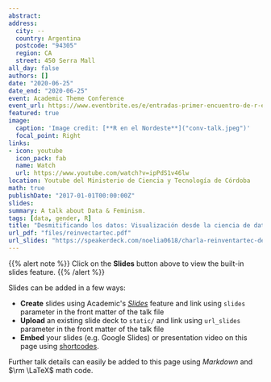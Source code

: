 ```yaml
---
abstract: 
address:
  city: -- 
  country: Argentina
  postcode: "94305"
  region: CA
  street: 450 Serra Mall
all_day: false
authors: []
date: "2020-06-25"
date_end: "2020-06-25"
event: Academic Theme Conference
event_url: https://www.eventbrite.es/e/entradas-primer-encuentro-de-r-en-el-nea-81623396777#
featured: true
image:
  caption: 'Image credit: [**R en el Nordeste**]("conv-talk.jpeg")'
  focal_point: Right
links:
- icon: youtube
  icon_pack: fab
  name: Watch
  url: https://www.youtube.com/watch?v=ipPdS1v46lw  
location: Youtube del Ministerio de Ciencia y Tecnología de Córdoba
math: true
publishDate: "2017-01-01T00:00:00Z"
slides:
summary: A talk about Data & Feminism.
tags: [data, gender, R]
title: "Desmitificando los datos: Visualización desde la ciencia de datos con perspectiva de género"
url_pdf: "files/reinvectartec.pdf"
url_slides: "https://speakerdeck.com/noelia0618/charla-reinventartec-desmitificando-los-datos-visualizacion-desde-la-ciencia-de-datos-con-perspectiva-de-genero-dot"
---
```


{{% alert note %}}
Click on the **Slides** button above to view the built-in slides feature.
{{% /alert %}}

Slides can be added in a few ways:

- **Create** slides using Academic's [*Slides*](https://sourcethemes.com/academic/docs/managing-content/#create-slides) feature and link using `slides` parameter in the front matter of the talk file
- **Upload** an existing slide deck to `static/` and link using `url_slides` parameter in the front matter of the talk file
- **Embed** your slides (e.g. Google Slides) or presentation video on this page using [shortcodes](https://sourcethemes.com/academic/docs/writing-markdown-latex/).

Further talk details can easily be added to this page using *Markdown* and $\rm \LaTeX$ math code.
